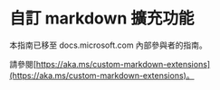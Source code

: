 # <a name="custom-markdown-extensions"></a>自訂 markdown 擴充功能

本指南已移至 docs.microsoft.com 內部參與者的指南。

請參閱[https://aka.ms/custom-markdown-extensions](https://aka.ms/custom-markdown-extensions)。
